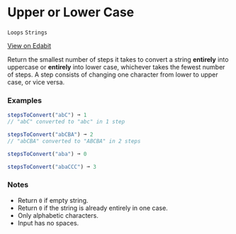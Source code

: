 # Upper or Lower Case

`Loops` `Strings`

[View on Edabit](https://edabit.com/challenge/GYfnaQhSmZWLEMx6P)

Return the smallest number of steps it takes to convert a string **entirely** into uppercase or **entirely** into lower case, whichever takes the fewest number of steps. A step consists of changing one character from lower to upper case, or vice versa.

### Examples

```js
stepsToConvert("abC") ➞ 1
// "abC" converted to "abc" in 1 step

stepsToConvert("abCBA") ➞ 2
// "abCBA" converted to "ABCBA" in 2 steps

stepsToConvert("aba") ➞ 0

stepsToConvert("abaCCC") ➞ 3
```

### Notes

- Return `0` if empty string.
- Return `0` if the string is already entirely in one case.
- Only alphabetic characters.
- Input has no spaces.

